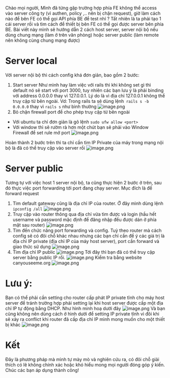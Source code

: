 Chào mọi người,
Mình đã từng gặp trường hợp phía FE không thể access vào server công ty (vì authen, policy ,.. nên bị chặn request), giờ làm cách nào để bên FE có thể gọi API phía BE để test nhỉ ? Tất nhiên là ta phải tạo 1 cái server rồi và tìm cách để thiết bị bên FE có thể gọi được server bên phía BE. Bài viết này mình sẽ hướng dẫn 2 cách host server, server nội bộ nếu dùng chung mạng (làm ở trên văn phòng) hoặc server public (làm remote nên không cùng chung mạng được)

# Server local
Với server nội bộ thì cách config khá đơn giản, bao gồm 2 bước:
1. Start server
Như mình hay làm việc với rails thì khi không set gì thì default nó sẽ start với port 3000, tuy nhiên các bạn lưu ý là phải binding với address 0.0.0.0 thay vì 127.0.0.1. Lý do là vì địa chỉ 127.0.0.1 không thể truy cập từ bên ngoài.
Vd: Trong rails ta sẽ dùng lệnh` rails s -b 0.0.0.0` thay vì `rails s` như bình thường
![image.png](https://images.viblo.asia/d2896e10-6f5e-4398-b554-35f8e7bcafd2.png)
2. Bỏ chặn firewall port để cho phép truy cập từ bên ngoài
- Với ubuntu ta chỉ đơn giản là gõ lệnh `sudo ufw allow <port>` 
- Với window thì sẽ rườm rà hơn một chút bạn sẽ phải vào Window Firewall để set rule mở port
![image.png](https://images.viblo.asia/212e9530-95dc-4324-a9a0-dfabcd6be4ad.png)

Hoàn thành 2 bước trên thì ta chỉ cần tìm IP Private của máy trong mạng nội bộ là đã có thể truy cập vào server rồi
![image.png](https://images.viblo.asia/9dd41326-e0c2-419b-8f41-c851ce86971c.png)
# Server public
Tương tự với việc host 1 server nội bộ, ta cũng thực hiện 2 bước ở trên, sau đó thực việc port forwarding tới port đang chạy server. Mục đích là để forward request 
1. Tìm default gateway cũng là địa chỉ IP của router. Ở đây mình dùng lệnh `ipconfig /all`
![image.png](https://images.viblo.asia/7311d539-d7f1-4886-8319-c9f556f3affd.png)
2. Truy cập vào router thông qua địa chỉ vừa tìm được và login (hầu hết username và password mặc định để đăng nhập đều được dán ở phía mặt sau router)
![image.png](https://images.viblo.asia/a8367516-6162-4c11-b8bf-268350d68985.png)
3. Tìm đến chức năng port forwarding và config. Tuỳ theo router mà cách config sẽ có đôi chỗ khác nhau nhưng các bạn chỉ cần để ý các giá trị là địa chỉ IP private (địa chỉ IP của máy host server), port cần forward và giao thức sử dụng
![image.png](https://images.viblo.asia/eb4f88aa-93c5-4de4-9e85-62e71755bd46.png)
4. Tìm địa chỉ IP public
![image.png](https://images.viblo.asia/0909db66-e1fe-4067-bcaf-34d3d3c2ac61.png)
Tới đây thì bạn đã có thể truy cập server bằng public IP rồi.
![image.png](https://images.viblo.asia/c1fafd3e-4474-4a66-828b-f2b2d6ade53d.png)
Kiểm tra bằng website canyouseeme.org
![image.png](https://images.viblo.asia/96f556b3-6518-4327-bb56-df0975566caf.png)

# Lưu ý: 
Bạn có thể phải cần setting cho router cấp phát IP private tĩnh cho máy host server để tránh trường hợp phải setting lại khi host server được cấp một địa chỉ IP tự động bằng DHCP. Như hình minh hoạ dưới đây
![image.png](https://images.viblo.asia/f5c29c92-392f-44e5-99bb-48145f91028c.png)
Và bạn cũng không nên dùng cách ở hình dưới để setting IP private tĩnh vì đôi khi sẽ xảy ra conflict khi router đã cấp địa chỉ IP mình mong muốn cho một thiết bị khác
![image.png](https://images.viblo.asia/ba0f0ccf-05e8-4dbe-9e38-2d11f5b6c4fc.png)

# Kết
Đây là phương pháp mà mình tự mày mò và nghiên cứu ra, có đôi chỗ giải thích có lẽ không chính xác hoặc khó hiểu mong mọi người đóng góp ý kiến. Chúc các bạn áp dụng thành công!